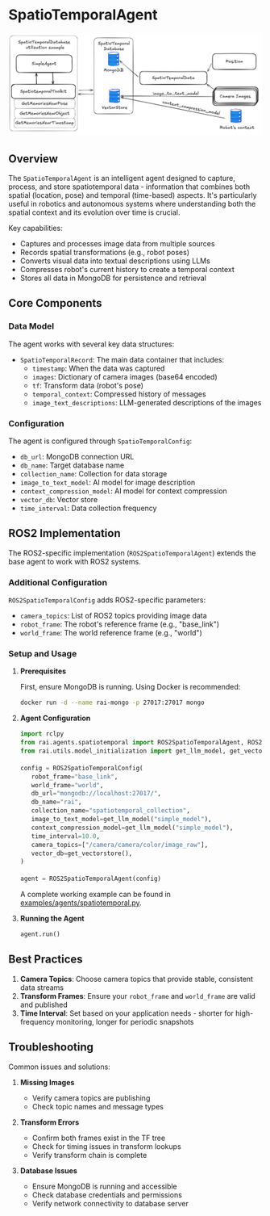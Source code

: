 # SpatioTemporalAgent

![SpatioTemporalAgent](../imgs/spatiotemporal.png)

## Overview

The `SpatioTemporalAgent` is an intelligent agent designed to capture, process, and store spatiotemporal data - information that combines both spatial (location, pose) and temporal (time-based) aspects. It's particularly useful in robotics and autonomous systems where understanding both the spatial context and its evolution over time is crucial.

Key capabilities:

- Captures and processes image data from multiple sources
- Records spatial transformations (e.g., robot poses)
- Converts visual data into textual descriptions using LLMs
- Compresses robot's current history to create a temporal context
- Stores all data in MongoDB for persistence and retrieval

## Core Components

### Data Model

The agent works with several key data structures:

- `SpatioTemporalRecord`: The main data container that includes:
  - `timestamp`: When the data was captured
  - `images`: Dictionary of camera images (base64 encoded)
  - `tf`: Transform data (robot's pose)
  - `temporal_context`: Compressed history of messages
  - `image_text_descriptions`: LLM-generated descriptions of the images

### Configuration

The agent is configured through `SpatioTemporalConfig`:

- `db_url`: MongoDB connection URL
- `db_name`: Target database name
- `collection_name`: Collection for data storage
- `image_to_text_model`: AI model for image description
- `context_compression_model`: AI model for context compression
- `vector_db`: Vector store
- `time_interval`: Data collection frequency

## ROS2 Implementation

The ROS2-specific implementation (`ROS2SpatioTemporalAgent`) extends the base agent to work with ROS2 systems.

### Additional Configuration

`ROS2SpatioTemporalConfig` adds ROS2-specific parameters:

- `camera_topics`: List of ROS2 topics providing image data
- `robot_frame`: The robot's reference frame (e.g., "base_link")
- `world_frame`: The world reference frame (e.g., "world")

### Setup and Usage

1. **Prerequisites**

   First, ensure MongoDB is running. Using Docker is recommended:

   ```bash
   docker run -d --name rai-mongo -p 27017:27017 mongo
   ```

2. **Agent Configuration**

   ```python
   import rclpy
   from rai.agents.spatiotemporal import ROS2SpatioTemporalAgent, ROS2SpatioTemporalConfig
   from rai.utils.model_initialization import get_llm_model, get_vectorstore

   config = ROS2SpatioTemporalConfig(
      robot_frame="base_link",
      world_frame="world",
      db_url="mongodb://localhost:27017/",
      db_name="rai",
      collection_name="spatiotemporal_collection",
      image_to_text_model=get_llm_model("simple_model"),
      context_compression_model=get_llm_model("simple_model"),
      time_interval=10.0,
      camera_topics=["/camera/camera/color/image_raw"],
      vector_db=get_vectorstore(),
   )

   agent = ROS2SpatioTemporalAgent(config)
   ```

   A complete working example can be found in [examples/agents/spatiotemporal.py](../../examples/agents/spatiotemporal.py).

3. **Running the Agent**

   ```python
   agent.run()
   ```

## Best Practices

1. **Camera Topics**: Choose camera topics that provide stable, consistent data streams
2. **Transform Frames**: Ensure your `robot_frame` and `world_frame` are valid and published
3. **Time Interval**: Set based on your application needs - shorter for high-frequency monitoring, longer for periodic snapshots

## Troubleshooting

Common issues and solutions:

1. **Missing Images**

   - Verify camera topics are publishing
   - Check topic names and message types

2. **Transform Errors**

   - Confirm both frames exist in the TF tree
   - Check for timing issues in transform lookups
   - Verify transform chain is complete

3. **Database Issues**
   - Ensure MongoDB is running and accessible
   - Check database credentials and permissions
   - Verify network connectivity to database server
